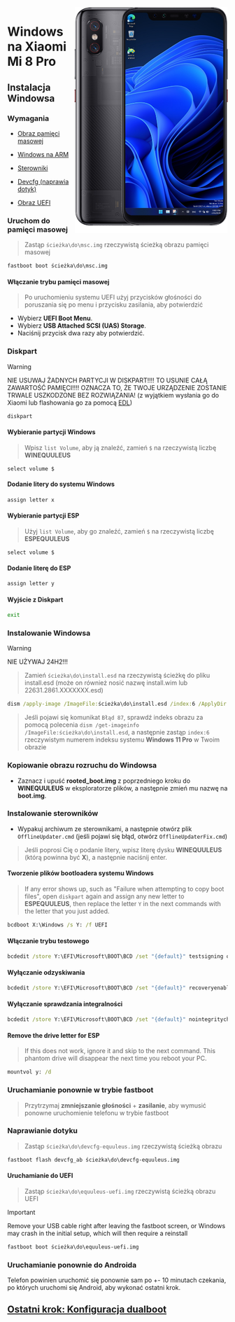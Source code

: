 <img align="right" src="https://github.com/n00b69/woa-equuleus/blob/main/equuleus.png" width="350" alt="Windows 11 running on equuleus">

# Windows na Xiaomi Mi 8 Pro

## Instalacja Windowsa

### Wymagania
- [Obraz pamięci masowej](https://github.com/n00b69/woa-equuleus/releases/download/Files/msc.img)

- [Windows na ARM](https://arkt-7.github.io/woawin/)
  
- [Sterowniki](https://github.com/n00b69/woa-equuleus/releases/tag/Drivers)

- [Devcfg (naprawia dotyk)](https://github.com/n00b69/woa-equuleus/releases/download/Files/devcfg-equuleus.img)

- [Obraz UEFI](https://github.com/n00b69/woa-equuleus/releases/tag/UEFI)

### Uruchom do pamięci masowej
> Zastąp `ścieżka\do\msc.img` rzeczywistą ścieżką obrazu pamięci masowej
```cmd
fastboot boot ścieżka\do\msc.img
```

#### Włączanie trybu pamięci masowej
> Po uruchomieniu systemu UEFI użyj przycisków głośności do poruszania się po menu i przycisku zasilania, aby potwierdzić
- Wybierz **UEFI Boot Menu**.
- Wybierz **USB Attached SCSI (UAS) Storage**.
- Naciśnij przycisk dwa razy aby potwierdzić.

### Diskpart
> [!WARNING]
> NIE USUWAJ ŻADNYCH PARTYCJI W DISKPART!!!! TO USUNIE CAŁĄ ZAWARTOŚĆ PAMIĘCI!!!! OZNACZA TO, ŻE TWOJE URZĄDZENIE ZOSTANIE TRWALE USZKODZONE BEZ ROZWIĄZANIA! (z wyjątkiem wysłania go do Xiaomi lub flashowania go za pomocą [EDL](edl.md))
```cmd
diskpart
```

#### Wybieranie partycji Windows
> Wpisz `list Volume`, aby ją znaleźć, zamień `$` na rzeczywistą liczbę **WINEQUULEUS**
```diskpart
select volume $
```

#### Dodanie litery do systemu Windows
```cmd
assign letter x
```

#### Wybieranie partycji ESP
> Użyj `list Volume`, aby go znaleźć, zamień `$` na rzeczywistą liczbę **ESPEQUULEUS**
```diskpart
select volume $
```

#### Dodanie literę do ESP
```cmd
assign letter y
```

#### Wyjście z Diskpart
```cmd
exit
```

### Instalowanie Windowsa
> [!WARNING]
> NIE UŻYWAJ 24H2!!!

> Zamień `ścieżka\do\install.esd` na rzeczywistą ścieżkę do pliku install.esd (może on również nosić nazwę install.wim lub 22631.2861.XXXXXXX.esd)
```cmd
dism /apply-image /ImageFile:ścieżka\do\install.esd /index:6 /ApplyDir:X:\
```

> Jeśli pojawi się komunikat `Błąd 87`, sprawdź indeks obrazu za pomocą polecenia `dism /get-imageinfo /ImageFile:ścieżka\do\install.esd`, a następnie zastąp `index:6` rzeczywistym numerem indeksu systemu **Windows 11 Pro** w Twoim obrazie

### Kopiowanie obrazu rozruchu do Windowsa
- Zaznacz i upuść **rooted_boot.img** z poprzedniego kroku do **WINEQUULEUS** w eksploratorze plików, a następnie zmień mu nazwę na **boot.img**.

### Instalowanie sterowników
- Wypakuj archiwum ze sterownikami, a następnie otwórz plik `OfflineUpdater.cmd` (jeśli pojawi się błąd, otwórz `OfflineUpdaterFix.cmd`)
 
> Jeśli poprosi Cię o podanie litery, wpisz literę dysku **WINEQUULEUS** (którą powinna być **X**), a następnie naciśnij enter.

#### Tworzenie plików bootloadera systemu Windows
> If any error shows up, such as "Failure when attempting to copy boot files", open `diskpart` again and assign any new letter to **ESPEQUULEUS**, then replace the letter `Y` in the next commands with the letter that you just added.
```cmd
bcdboot X:\Windows /s Y: /f UEFI
```

#### Włączanie trybu testowego
```cmd
bcdedit /store Y:\EFI\Microsoft\BOOT\BCD /set "{default}" testsigning on
```

#### Wyłączanie odzyskiwania
```cmd
bcdedit /store Y:\EFI\Microsoft\BOOT\BCD /set "{default}" recoveryenabled no
```

#### Wyłączanie sprawdzania integralności
```cmd
bcdedit /store Y:\EFI\Microsoft\BOOT\BCD /set "{default}" nointegritychecks on
```

#### Remove the drive letter for ESP
> If this does not work, ignore it and skip to the next command. This phantom drive will disappear the next time you reboot your PC.
```cmd
mountvol y: /d
```

### Uruchamianie ponownie w trybie fastboot
> Przytrzymaj **zmniejszanie głośności** + **zasilanie**, aby wymusić ponowne uruchomienie telefonu w trybie fastboot

### Naprawianie dotyku
> Zastąp `ścieżka\do\devcfg-equuleus.img` rzeczywistą ścieżką obrazu
```cmd
fastboot flash devcfg_ab ścieżka\do\devcfg-equuleus.img
```

#### Uruchamianie do UEFI
> Zastąp `ścieżka\do\equuleus-uefi.img` rzeczywistą ścieżką obrazu UEFI

> [!Important]
> Remove your USB cable right after leaving the fastboot screen, or Windows may crash in the initial setup, which will then require a reinstall
```cmd
fastboot boot ścieżka\do\equuleus-uefi.img
```

### Uruchamianie ponownie do Androida
Telefon powinien uruchomić się ponownie sam po +- 10 minutach czekania, po których uruchomi się Android, aby wykonać ostatni krok.

## [Ostatni krok: Konfiguracja dualboot](4-dualboot.md)

















